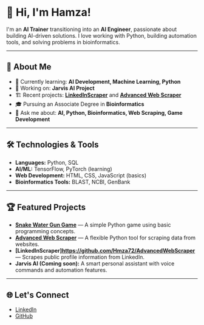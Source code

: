 # 👋 Hi, I'm Hamza!

I'm an **AI Trainer** transitioning into an **AI Engineer**, passionate about building AI-driven solutions. I love working with Python, building automation tools, and solving problems in bioinformatics.

---

## 🚀 About Me
- 🌱 Currently learning: **AI Development, Machine Learning, Python**
- 🔭 Working on: **Jarvis AI Project**
- 🏗️ Recent projects: **[LinkedInScraper](https://github.com/Hmza72/LinkedinScraper)** and **[Advanced Web Scraper](https://github.com/Hmza72/AdvancedWebScraper)**
- 🎓 Pursuing an Associate Degree in **Bioinformatics**
- 💬 Ask me about: **AI, Python, Bioinformatics, Web Scraping, Game Development**

---

## 🛠️ Technologies & Tools
- **Languages:** Python, SQL  
- **AI/ML:** TensorFlow, PyTorch (learning)  
- **Web Development:** HTML, CSS, JavaScript (basics)  
- **Bioinformatics Tools:** BLAST, NCBI, GenBank  

---

## 🏆 Featured Projects
- **[Snake Water Gun Game](https://github.com/Hmza72/Snake-Water-Gun)** — A simple Python game using basic programming concepts.
- **[Advanced Web Scraper](https://github.com/Hmza72/LinkedinScraper)** — A flexible Python tool for scraping data from websites.
- **[LinkedInScraper]https://github.com/Hmza72/AdvancedWebScraper** — Scrapes public profile information from LinkedIn.
- **Jarvis AI (Coming soon):** A smart personal assistant with voice commands and automation features.

---

## 🌐 Let's Connect
- [LinkedIn](https://www.linkedin.com/in/hamzaanees)
- [GitHub](https://github.com/Hmza72)
